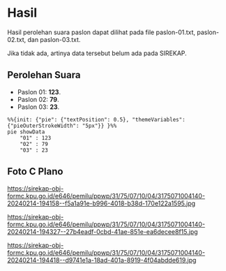 # Hasil

Hasil perolehan suara paslon dapat dilihat pada file paslon-01.txt, paslon-02.txt, dan paslon-03.txt.

Jika tidak ada, artinya data tersebut belum ada pada SIREKAP.

## Perolehan Suara

 * Paslon 01: **123**.
 * Paslon 02: **79**.
 * Paslon 03: **23**.

```mermaid
%%{init: {"pie": {"textPosition": 0.5}, "themeVariables": {"pieOuterStrokeWidth": "5px"}} }%%
pie showData
    "01" : 123
    "02" : 79
    "03" : 23
```
## Foto C Plano

https://sirekap-obj-formc.kpu.go.id/e646/pemilu/ppwp/31/75/07/10/04/3175071004140-20240214-194158--f5a1a91e-b996-4018-b38d-170e122a1595.jpg

https://sirekap-obj-formc.kpu.go.id/e646/pemilu/ppwp/31/75/07/10/04/3175071004140-20240214-194327--27b4eadf-0cbd-41ae-851e-ea6decee8f15.jpg

https://sirekap-obj-formc.kpu.go.id/e646/pemilu/ppwp/31/75/07/10/04/3175071004140-20240214-194418--d9741e1a-18ad-401a-8919-4f04abdde619.jpg
